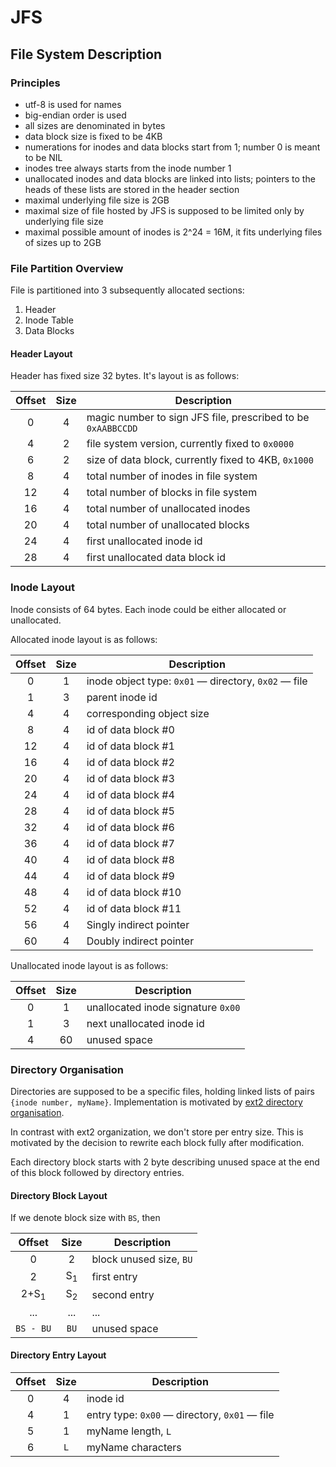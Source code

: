 # JFS

## File System Description

### Principles

* utf-8 is used for names
* big-endian order is used
* all sizes are denominated in bytes
* data block size is fixed to be 4KB
* numerations for inodes and data blocks start from 1; number 0 is meant to be NIL
* inodes tree always starts from the inode number 1
* unallocated inodes and data blocks are linked into lists; pointers to the heads
  of these lists are stored in the header section
* maximal underlying file size is 2GB
* maximal size of file hosted by JFS is supposed to be limited only by underlying file size
* maximal possible amount of inodes is 2^24 = 16M, it fits underlying files of sizes up to 2GB

### File Partition Overview

File is partitioned into 3 subsequently allocated sections:

1. Header
2. Inode Table
3. Data Blocks

#### Header Layout

Header has fixed size 32 bytes. It's layout is as follows:

Offset |Size     | Description
:-----:|:-------:|------------
 0     | 4       | magic number to sign JFS file, prescribed to be `0xAABBCCDD`
 4     | 2       | file system version, currently fixed to `0x0000`
 6     | 2       | size of data block, currently fixed to 4KB, `0x1000`
 8     | 4       | total number of inodes in file system
 12    | 4       | total number of blocks in file system
 16    | 4       | total number of unallocated inodes
 20    | 4       | total number of unallocated blocks
 24    | 4       | first unallocated inode id
 28    | 4       | first unallocated data block id


### Inode Layout

Inode consists of 64 bytes. Each inode could be either allocated or unallocated.

Allocated inode layout is as follows:

Offset |Size   | Description
:-----:|:-----:|------------
0      |1      | inode object type: `0x01` — directory, `0x02` — file
1      |3      | parent inode id
4      |4      | corresponding object size
8      |4      | id of data block #0
12     |4      | id of data block #1
16     |4      | id of data block #2
20     |4      | id of data block #3
24     |4      | id of data block #4
28     |4      | id of data block #5
32     |4      | id of data block #6
36     |4      | id of data block #7
40     |4      | id of data block #8
44     |4      | id of data block #9
48     |4      | id of data block #10
52     |4      | id of data block #11
56     |4      | Singly indirect pointer
60     |4      | Doubly indirect pointer

Unallocated inode layout is as follows:

Offset |Size   | Description
:-----:|:-----:|------------
0      |1      | unallocated inode signature `0x00`
1      |3      | next unallocated inode id
4      |60     | unused space


### Directory Organisation

Directories are supposed to be a specific files, holding linked lists of pairs
`{inode number, myName}`. Implementation is motivated by [ext2 directory organisation](http://www.nongnu.org/ext2-doc/ext2.html#DIRECTORY).

In contrast with ext2 organization, we don't store per entry size. This is
motivated by the decision to rewrite each block fully after modification.

Each directory block starts with 2 byte describing unused space at the end of
this block followed by directory entries.

#### Directory Block Layout

If we denote block size with `BS`, then

Offset          |Size          | Description
:--------------:|:------------:|------------
0               |2             | block unused size, `BU`
2               |S<sub>1</sub> | first entry
2+S<sub>1</sub> |S<sub>2</sub> | second entry
...             |...           | ...
`BS - BU`       |`BU`          | unused space


#### Directory Entry Layout

Offset |Size   | Description
:-----:|:-----:|------------
0      |4      | inode id
4      |1      | entry type: `0x00` — directory, `0x01` — file
5      |1      | myName length, `L`
6      |`L`    | myName characters


